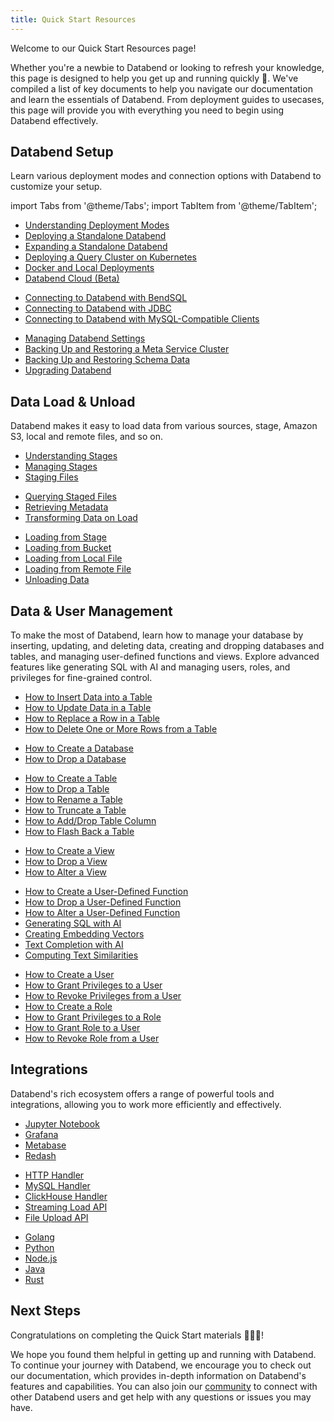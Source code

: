 ```yaml
---
title: Quick Start Resources
---
```


Welcome to our Quick Start Resources page! 

Whether you're a newbie to Databend or looking to refresh your knowledge, this page is designed to help you get up and running quickly 🚀. We've compiled a list of key documents to help you navigate our documentation and learn the essentials of Databend. From deployment guides to usecases, this page will provide you with everything you need to begin using Databend effectively.

## Databend Setup

Learn various deployment modes and connection options with Databend to customize your setup.

import Tabs from '@theme/Tabs';
import TabItem from '@theme/TabItem';

<Tabs>
<TabItem value="Deploy" label="Deploy" default>

* [Understanding Deployment Modes](../10-deploy/00-understanding-deployment-modes.md)
* [Deploying a Standalone Databend](../10-deploy/02-deploying-databend.md)
* [Expanding a Standalone Databend](../10-deploy/03-expanding-to-a-databend-cluster.md)
* [Deploying a Query Cluster on Kubernetes](../10-deploy/06-metasrv/11-deploying-databend-on-kubernetes.md)
* [Docker and Local Deployments](../10-deploy/05-deploying-local.md)
* [Databend Cloud (Beta)](../02-cloud/index.md)

</TabItem>

<TabItem value="Connect" label="Connect">

* [Connecting to Databend with BendSQL](../13-sql-clients/01-bendsql.md)
* [Connecting to Databend with JDBC](../13-sql-clients/02-jdbc.md)
* [Connecting to Databend with MySQL-Compatible Clients](../13-sql-clients/00-mysql.md)

</TabItem>

<TabItem value="Manage" label="Manage">

* [Managing Databend Settings](../13-sql-reference/42-manage-settings.md)
* [Backing Up and Restoring a Meta Service Cluster](../10-deploy/06-metasrv/30-metasrv-backup-restore.md)
* [Backing Up and Restoring Schema Data](../10-deploy/09-upgrade/10-backup-and-restore-schema.md)
* [Upgrading Databend](../10-deploy/09-upgrade/50-upgrade.md)

</TabItem>
</Tabs>

## Data Load & Unload

Databend makes it easy to load data from various sources, stage, Amazon S3, local and remote files, and so on.

<Tabs>
<TabItem value="Stage" label="Stage" default>

* [Understanding Stages](../12-load-data/00-stage/00-whystage.md)
* [Managing Stages](../12-load-data/00-stage/01-manage-stages.md)
* [Staging Files](../12-load-data/00-stage/01-manage-stages.md)

</TabItem>

<TabItem value="Query&Transform" label="Query & Transform" default>

* [Querying Staged Files](../12-load-data/00-transform/05-querying-stage.md)
* [Retrieving Metadata](../12-load-data/00-transform/06-querying-metadata.md)
* [Transforming Data on Load](../12-load-data/00-transform/07-data-load-transform.md)

</TabItem>

<TabItem value="Load&Unload" label="Load & Unload">

* [Loading from Stage](../12-load-data/01-load/00-stage.md)
* [Loading from Bucket](../12-load-data/01-load/01-s3.md)
* [Loading from Local File](../12-load-data/01-load/02-local.md)
* [Loading from Remote File](../12-load-data/01-load/04-http.md)
* [Unloading Data](../12-load-data/09-unload.md)

</TabItem>

</Tabs>


## Data & User Management

To make the most of Databend, learn how to manage your database by inserting, updating, and deleting data, creating and dropping databases and tables, and managing user-defined functions and views. Explore advanced features like generating SQL with AI and managing users, roles, and privileges for fine-grained control.

<Tabs>
<TabItem value="Data" label="Data" default>

* [How to Insert Data into a Table](../14-sql-commands/10-dml/dml-insert.md)
* [How to Update Data in a Table](../14-sql-commands/10-dml/dml-update.md)
* [How to Replace a Row in a Table](../14-sql-commands/10-dml/dml-replace.md)
* [How to Delete One or More Rows from a Table](../14-sql-commands/10-dml/dml-delete-from.md)

</TabItem>

<TabItem value="Database" label="Database" >

* [How to Create a Database](../14-sql-commands/00-ddl/10-database/ddl-create-database.md)
* [How to Drop a Database](../14-sql-commands/00-ddl/10-database/ddl-drop-database.md)

</TabItem>

<TabItem value="Table" label="Table" >

* [How to Create a Table](../14-sql-commands/00-ddl/20-table/10-ddl-create-table.md)
* [How to Drop a Table](../14-sql-commands/00-ddl/20-table/20-ddl-drop-table.md)
* [How to Rename a Table](../14-sql-commands/00-ddl/20-table/30-ddl-rename-table.md)
* [How to Truncate a Table](../14-sql-commands/00-ddl/20-table/40-ddl-truncate-table.md)
* [How to Add/Drop Table Column](../14-sql-commands/00-ddl/20-table/90-alter-table-column.md)
* [How to Flash Back a Table](../14-sql-commands/00-ddl/20-table/70-flashback-table.md)

</TabItem>

<TabItem value="View" label="View" >

* [How to Create a View](../14-sql-commands/00-ddl/60-view/ddl-create-view.md)
* [How to Drop a View](../14-sql-commands/00-ddl/60-view/ddl-drop-view.md)
* [How to Alter a View](../14-sql-commands/00-ddl/60-view/ddl-alter-view.md)

</TabItem>

<TabItem value="Function" label="Function" >

* [How to Create a User-Defined Function](../14-sql-commands/00-ddl/50-udf/ddl-create-function.md)
* [How to Drop a User-Defined Function](../14-sql-commands/00-ddl/50-udf/ddl-drop-function.md)
* [How to Alter a User-Defined Function](../14-sql-commands/00-ddl/50-udf/ddl-alter-function.md)
* [Generating SQL with AI](../15-sql-functions/61-ai-functions/01-ai-to-sql.md)
* [Creating Embedding Vectors](../15-sql-functions/61-ai-functions/02-ai-embedding-vector.md)
* [Text Completion with AI](../15-sql-functions/61-ai-functions/03-ai-text-completion.md)
* [Computing Text Similarities](../15-sql-functions/61-ai-functions/04-ai-cosine-distance.md)

</TabItem>

<TabItem value="User" label="User" >

* [How to Create a User](../14-sql-commands/00-ddl/30-user/01-user-create-user.md)
* [How to Grant Privileges to a User](../14-sql-commands/00-ddl/30-user/10-grant-privileges.md)
* [How to Revoke Privileges from a User](../14-sql-commands/00-ddl/30-user/11-revoke-privileges.md)
* [How to Create a Role](../14-sql-commands/00-ddl/30-user/04-user-create-role.md)
* [How to Grant Privileges to a Role](../14-sql-commands/00-ddl/30-user/10-grant-privileges.md)
* [How to Grant Role to a User](../14-sql-commands/00-ddl/30-user/20-grant-role.md)
* [How to Revoke Role from a User](../14-sql-commands/00-ddl/30-user/21-revoke-role.md)

</TabItem>
</Tabs>

## Integrations

Databend's rich ecosystem offers a range of powerful tools and integrations, allowing you to work more efficiently and effectively.

<Tabs>
<TabItem value="Visualizations" label="Visualizations" default>

* [Jupyter Notebook](../13-integrations/00-jupyter.md)
* [Grafana](../13-integrations/02-grafana.md)
* [Metabase](../13-integrations/03-metabase.md)
* [Redash](../13-integrations/04-redash.md)

</TabItem>

<TabItem value="APIs" label="APIs" default>

* [HTTP Handler](../03-develop/00-api/00-rest.md)
* [MySQL Handler](../03-develop/00-api/01-mysql-handler.md)
* [ClickHouse Handler](../03-develop/00-api/02-clickhouse-handler.md)
* [Streaming Load API](../03-develop/00-api/03-streaming-load.md)
* [File Upload API](../03-develop/00-api/10-put-to-stage.md)

</TabItem>

<TabItem value="Languages" label="Languages">

* [Golang](../03-develop/00-golang.md)
* [Python](../03-develop/01-python.md)
* [Node.js](../03-develop/02-nodejs.md)
* [Java](../03-develop/03-jdbc.md)
* [Rust](../03-develop/04-rust.md)

</TabItem>
</Tabs>

## Next Steps

Congratulations on completing the Quick Start materials 👏👏👏! 

We hope you found them helpful in getting up and running with Databend. To continue your journey with Databend, we encourage you to check out our documentation, which provides in-depth information on Databend's features and capabilities. You can also join our [community](../00-overview/index.md#community) to connect with other Databend users and get help with any questions or issues you may have.